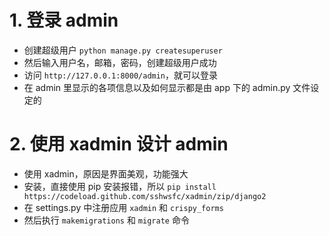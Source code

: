 # 1. 登录 admin

+ 创建超级用户 `python manage.py createsuperuser`
+ 然后输入用户名，邮箱，密码，创建超级用户成功
+ 访问 `http://127.0.0.1:8000/admin`，就可以登录
+ 在 admin 里显示的各项信息以及如何显示都是由 app 下的 admin.py 文件设定的

# 2. 使用 xadmin 设计 admin

+ 使用 xadmin，原因是界面美观，功能强大
+ 安装，直接使用 pip 安装报错，所以 `pip install https://codeload.github.com/sshwsfc/xadmin/zip/django2`
+ 在 settings.py 中注册应用 `xadmin` 和 `crispy_forms`
+ 然后执行 `makemigrations` 和 `migrate` 命令
